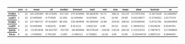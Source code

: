 <table style="font-size:5px;">
<thead><tr><th></th><th scope=col>vars</th><th scope=col>n</th><th scope=col>mean</th><th scope=col>sd</th><th scope=col>median</th><th scope=col>trimmed</th><th scope=col>mad</th><th scope=col>min</th><th scope=col>max</th><th scope=col>range</th><th scope=col>skew</th><th scope=col>kurtosis</th><th scope=col>se</th></tr></thead>
<tbody>
	<tr><th scope=row>PCRD3</th><td>1          </td><td>22         </td><td>181.036364 </td><td>90.379381  </td><td>151.255    </td><td>175.919444 </td><td>80.082639  </td><td>  43.71    </td><td>396.21     </td><td>352.50     </td><td> 0.57975356</td><td>-0.2871839 </td><td>19.2689487 </td></tr>
	<tr><th scope=row>LeuD3</th><td>2          </td><td>22         </td><td> 12.445000 </td><td> 4.773565  </td><td> 12.050    </td><td> 12.434444 </td><td> 4.247649  </td><td>   2.41    </td><td> 22.40     </td><td> 19.99     </td><td> 0.03119877</td><td>-0.1703611 </td><td> 1.0177274 </td></tr>
	<tr><th scope=row>PCRD5</th><td>3          </td><td>22         </td><td>127.382727 </td><td>87.619267  </td><td> 88.240    </td><td>119.364444 </td><td>95.909394  </td><td>  22.88    </td><td>319.50     </td><td>296.62     </td><td> 0.63309540</td><td>-0.6721781 </td><td>18.6804904 </td></tr>
	<tr><th scope=row>LeuD5</th><td>4          </td><td>22         </td><td> 10.005909 </td><td> 3.820231  </td><td>  8.985    </td><td>  9.411111 </td><td> 2.802114  </td><td>   5.48    </td><td> 20.10     </td><td> 14.62     </td><td> 1.39583152</td><td> 1.3524529 </td><td> 0.8144761 </td></tr>
	<tr><th scope=row>DiPCR</th><td>5          </td><td>22         </td><td>-53.653636 </td><td>64.422787  </td><td>-59.535    </td><td>-60.669444 </td><td>49.578144  </td><td>-144.00    </td><td>136.26     </td><td>280.26     </td><td> 1.11012519</td><td> 1.7467873 </td><td>13.7349844 </td></tr>
	<tr><th scope=row>DiLeu</th><td>6          </td><td>22         </td><td> -2.439091 </td><td> 2.741105  </td><td> -3.005    </td><td> -2.406111 </td><td> 0.719061  </td><td> -10.26    </td><td>  3.64     </td><td> 13.90     </td><td>-0.35244720</td><td> 1.9997223 </td><td> 0.5844055 </td></tr>
</tbody>
</table>
